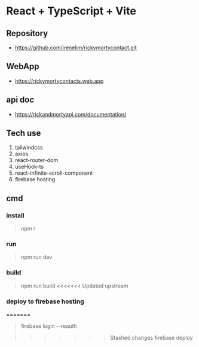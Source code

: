 # React + TypeScript + Vite

## Repository

- <https://github.com/irenelim/rickymortycontact.git>


## WebApp

- <https://rickymortycontacts.web.app>


## api doc

- <https://rickandmortyapi.com/documentation/>



## Tech use

1. tailwindcss
2. axios
3. react-router-dom
4. useHook-ts
5. react-infinite-scroll-component
6. firebase hosting

## cmd

### install

> npm i

### run

> npm run dev

### build

> npm run build
<<<<<<< Updated upstream


### deploy to firebase hosting

=======
> firebase login --reauth
>>>>>>> Stashed changes
> firebase deploy
